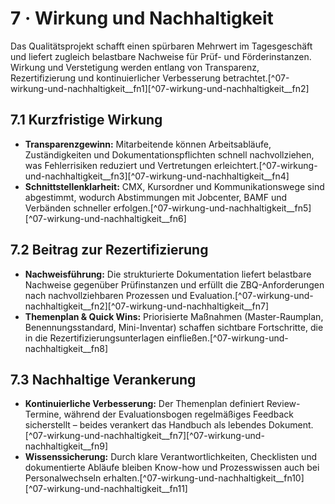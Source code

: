 # 7 · Wirkung und Nachhaltigkeit

Das Qualitätsprojekt schafft einen spürbaren Mehrwert im Tagesgeschäft und liefert zugleich belastbare Nachweise für Prüf- und Förderinstanzen. Wirkung und Verstetigung werden entlang von Transparenz, Rezertifizierung und kontinuierlicher Verbesserung betrachtet.[^07-wirkung-und-nachhaltigkeit__fn1][^07-wirkung-und-nachhaltigkeit__fn2]

## 7.1 Kurzfristige Wirkung

- **Transparenzgewinn:** Mitarbeitende können Arbeitsabläufe, Zuständigkeiten und Dokumentationspflichten schnell nachvollziehen, was Fehlerrisiken reduziert und Vertretungen erleichtert.[^07-wirkung-und-nachhaltigkeit__fn3][^07-wirkung-und-nachhaltigkeit__fn4]
- **Schnittstellenklarheit:** CMX, Kursordner und Kommunikationswege sind abgestimmt, wodurch Abstimmungen mit Jobcenter, BAMF und Verbänden schneller erfolgen.[^07-wirkung-und-nachhaltigkeit__fn5][^07-wirkung-und-nachhaltigkeit__fn6]

## 7.2 Beitrag zur Rezertifizierung

- **Nachweisführung:** Die strukturierte Dokumentation liefert belastbare Nachweise gegenüber Prüfinstanzen und erfüllt die ZBQ-Anforderungen nach nachvollziehbaren Prozessen und Evaluation.[^07-wirkung-und-nachhaltigkeit__fn2][^07-wirkung-und-nachhaltigkeit__fn7]
- **Themenplan & Quick Wins:** Priorisierte Maßnahmen (Master-Raumplan, Benennungsstandard, Mini-Inventar) schaffen sichtbare Fortschritte, die in die Rezertifizierungsunterlagen einfließen.[^07-wirkung-und-nachhaltigkeit__fn8]

## 7.3 Nachhaltige Verankerung

- **Kontinuierliche Verbesserung:** Der Themenplan definiert Review-Termine, während der Evaluationsbogen regelmäßiges Feedback sicherstellt – beides verankert das Handbuch als lebendes Dokument.[^07-wirkung-und-nachhaltigkeit__fn7][^07-wirkung-und-nachhaltigkeit__fn9]
- **Wissenssicherung:** Durch klare Verantwortlichkeiten, Checklisten und dokumentierte Abläufe bleiben Know-how und Prozesswissen auch bei Personalwechseln erhalten.[^07-wirkung-und-nachhaltigkeit__fn10][^07-wirkung-und-nachhaltigkeit__fn11]
